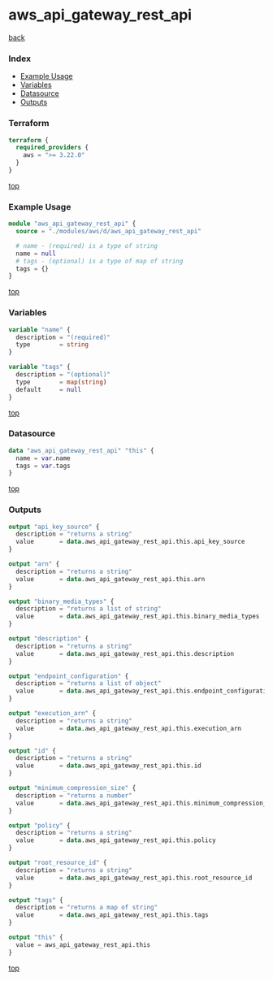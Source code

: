 # aws_api_gateway_rest_api

[back](../aws.md)

### Index

- [Example Usage](#example-usage)
- [Variables](#variables)
- [Datasource](#datasource)
- [Outputs](#outputs)

### Terraform

```terraform
terraform {
  required_providers {
    aws = ">= 3.22.0"
  }
}
```

[top](#index)

### Example Usage

```terraform
module "aws_api_gateway_rest_api" {
  source = "./modules/aws/d/aws_api_gateway_rest_api"

  # name - (required) is a type of string
  name = null
  # tags - (optional) is a type of map of string
  tags = {}
}
```

[top](#index)

### Variables

```terraform
variable "name" {
  description = "(required)"
  type        = string
}

variable "tags" {
  description = "(optional)"
  type        = map(string)
  default     = null
}
```

[top](#index)

### Datasource

```terraform
data "aws_api_gateway_rest_api" "this" {
  name = var.name
  tags = var.tags
}
```

[top](#index)

### Outputs

```terraform
output "api_key_source" {
  description = "returns a string"
  value       = data.aws_api_gateway_rest_api.this.api_key_source
}

output "arn" {
  description = "returns a string"
  value       = data.aws_api_gateway_rest_api.this.arn
}

output "binary_media_types" {
  description = "returns a list of string"
  value       = data.aws_api_gateway_rest_api.this.binary_media_types
}

output "description" {
  description = "returns a string"
  value       = data.aws_api_gateway_rest_api.this.description
}

output "endpoint_configuration" {
  description = "returns a list of object"
  value       = data.aws_api_gateway_rest_api.this.endpoint_configuration
}

output "execution_arn" {
  description = "returns a string"
  value       = data.aws_api_gateway_rest_api.this.execution_arn
}

output "id" {
  description = "returns a string"
  value       = data.aws_api_gateway_rest_api.this.id
}

output "minimum_compression_size" {
  description = "returns a number"
  value       = data.aws_api_gateway_rest_api.this.minimum_compression_size
}

output "policy" {
  description = "returns a string"
  value       = data.aws_api_gateway_rest_api.this.policy
}

output "root_resource_id" {
  description = "returns a string"
  value       = data.aws_api_gateway_rest_api.this.root_resource_id
}

output "tags" {
  description = "returns a map of string"
  value       = data.aws_api_gateway_rest_api.this.tags
}

output "this" {
  value = aws_api_gateway_rest_api.this
}
```

[top](#index)